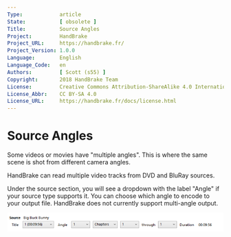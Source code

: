 ```yaml
---
Type:            article
State:           [ obsolete ]
Title:           Source Angles
Project:         HandBrake
Project_URL:     https://handbrake.fr/
Project_Version: 1.0.0
Language:        English
Language_Code:   en
Authors:         [ Scott (s55) ]
Copyright:       2018 HandBrake Team
License:         Creative Commons Attribution-ShareAlike 4.0 International
License_Abbr:    CC BY-SA 4.0
License_URL:     https://handbrake.fr/docs/license.html
---
```


Source Angles
=============================

Some videos or movies have "multiple angles". This is where the same scene is shot from different camera angles.

HandBrake can read multiple video tracks from DVD and BluRay sources.

Under the source section, you will see a dropdown with the label "Angle" if your source type supports it.
You can choose which angle to encode to your output file.
HandBrake does not currently support multi-angle output.

<!-- .system-win -->

![Frame rate controls on Windows](../../images/windows/point-to-point-1.0.0.png "HandBrake's Angle Control.")

<!-- /.system-win -->

